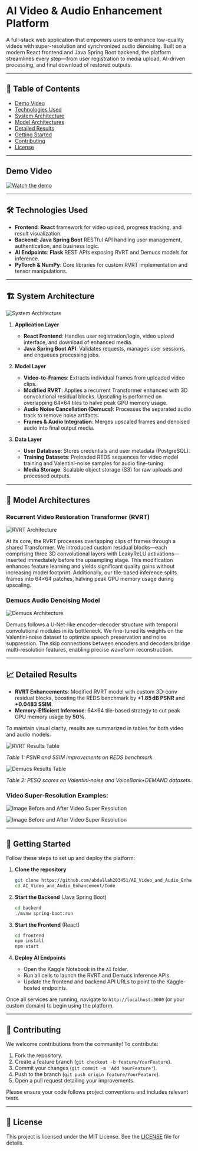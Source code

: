 # AI Video & Audio Enhancement Platform

A full-stack web application that empowers users to enhance low-quality videos with super-resolution and synchronized audio denoising. Built on a modern React frontend and Java Spring Boot backend, the platform streamlines every step—from user registration to media upload, AI-driven processing, and final download of restored outputs.

---

## 📑 Table of Contents

- [Demo Video](#-Demo-video)
- [Technologies Used](#-technologies-used)
- [System Architecture](#-system-architecture)
- [Model Architectures](#-model-architectures)
- [Detailed Results](#-detailed-results)
- [Getting Started](#-getting-started)
- [Contributing](#-contributing)
- [License](#-license)

---

## Demo Video

[![Watch the demo](Media/Demo_video.jpeg)](https://drive.google.com/file/d/10HfzDCK4dr4qMyW-kIkp4h4QEKCZEKuo/view?usp=sharing)

---

## 🛠️ Technologies Used

- **Frontend**: **React** framework for video upload, progress tracking, and result visualization.
- **Backend**: **Java Spring Boot** RESTful API handling user management, authentication, and business logic.
- **AI Endpoints**: **Flask** REST APIs exposing RVRT and Demucs models for inference.
- **PyTorch & NumPy**: Core libraries for custom RVRT implementation and tensor manipulations.

---

## 🏗️ System Architecture

![System Architecture](Media/System_Architecture.png)

1. **Application Layer**

   - **React Frontend**: Handles user registration/login, video upload interface, and download of enhanced media.
   - **Java Spring Boot API**: Validates requests, manages user sessions, and enqueues processing jobs.

2. **Model Layer**

   - **Video-to-Frames**: Extracts individual frames from uploaded video clips.
   - **Modified RVRT**: Applies a recurrent Transformer enhanced with 3D convolutional residual blocks. Upscaling is performed on overlapping 64×64 tiles to halve peak GPU memory usage.
   - **Audio Noise Cancellation (Demucs)**: Processes the separated audio track to remove noise artifacts.
   - **Frames & Audio Integration**: Merges upscaled frames and denoised audio into final output media.

3. **Data Layer**

   - **User Database**: Stores credentials and user metadata (PostgreSQL).
   - **Training Datasets**: Preloaded REDS sequences for video model training and Valentini-noise samples for audio fine-tuning.
   - **Media Storage**: Scalable object storage (S3) for raw uploads and processed outputs.

---

## 🧠 Model Architectures

### Recurrent Video Restoration Transformer (RVRT)

![RVRT Architecture](Media/RVRT_Architecture.png)

At its core, the RVRT processes overlapping clips of frames through a shared Transformer. We introduced custom residual blocks—each comprising three 3D convolutional layers with LeakyReLU activations—inserted immediately before the upsampling stage. This modification enhances feature learning and yields significant quality gains without increasing model footprint. Additionally, our tile-based inference splits frames into 64×64 patches, halving peak GPU memory usage during upscaling.

### Demucs Audio Denoising Model

![Demucs Architecture](Media/Demucs_Architecture.png)

Demucs follows a U‑Net-like encoder–decoder structure with temporal convolutional modules in its bottleneck. We fine-tuned its weights on the Valentini‑noise dataset to optimize speech preservation and noise suppression. The skip connections between encoders and decoders bridge multi-resolution features, enabling precise waveform reconstruction.

---

## 📈 Detailed Results

- **RVRT Enhancements**: Modified RVRT model with custom 3D-conv residual blocks, boosting the REDS benchmark by **+1.85 dB PSNR** and **+0.0483 SSIM**.
- **Memory-Efficient Inference**: 64×64 tile-based strategy to cut peak GPU memory usage by **50%**.

To maintain visual clarity, results are summarized in tables for both video and audio models:

![RVRT Results Table](Media/RVRT_Results.png)

_Table 1: PSNR and SSIM improvements on REDS benchmark._

![Demucs Results Table](Media/Demucs_Results.png)

_Table 2: PESQ scores on Valentini‑noise and VoiceBank+DEMAND datasets._

### Video Super-Resolution Examples:

![Image Before and After Video Super Resolution](Media/Visual_Results_1.png)

![Image Before and After Video Super Resolution](Media/Visual_Results_2.png)

---

## 🚀 Getting Started

Follow these steps to set up and deploy the platform:

1. **Clone the repository**

   ```bash
   git clone https://github.com/abdallah203451/AI_Video_and_Audio_Enhancement
   cd AI_Video_and_Audio_Enhancement/Code
   ```

2. **Start the Backend** (Java Spring Boot)

   ```bash
   cd backend
   ./mvnw spring-boot:run
   ```

3. **Start the Frontend** (React)

   ```bash
   cd frontend
   npm install
   npm start
   ```

4. **Deploy AI Endpoints**

   - Open the Kaggle Notebook in the `AI` folder.
   - Run all cells to launch the RVRT and Demucs inference APIs.
   - Update the frontend and backend API URLs to point to the Kaggle-hosted endpoints.

Once all services are running, navigate to `http://localhost:3000` (or your custom domain) to begin using the platform.

---

## 🤝 Contributing

We welcome contributions from the community! To contribute:

1. Fork the repository.
2. Create a feature branch (`git checkout -b feature/YourFeature`).
3. Commit your changes (`git commit -m 'Add YourFeature'`).
4. Push to the branch (`git push origin feature/YourFeature`).
5. Open a pull request detailing your improvements.

Please ensure your code follows project conventions and includes relevant tests.

---

## 📜 License

This project is licensed under the MIT License. See the [LICENSE](LICENSE) file for details.
